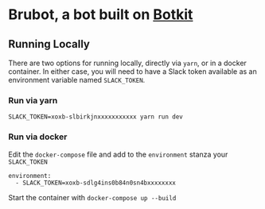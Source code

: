 # Brubot, a bot built on [Botkit](http://howdy.ai/botkit)

## Running Locally

There are two options for running locally, directly via `yarn`, or in a docker container. In either case, you will need to have a Slack token available as an environment variable named `SLACK_TOKEN`.

### Run via yarn
`SLACK_TOKEN=xoxb-slbirkjnxxxxxxxxxxx yarn run dev`

### Run via docker
Edit the `docker-compose` file and add to the `environment` stanza your `SLACK_TOKEN`

```
environment:
  - SLACK_TOKEN=xoxb-sdlg4ins0b84n0sn4bxxxxxxxx
```

Start the container with `docker-compose up --build`
